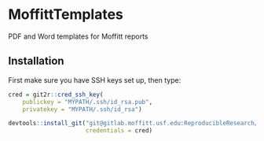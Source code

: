 # MoffittTemplates

PDF and Word templates for Moffitt reports

## Installation

First make sure you have SSH keys set up, then type:

```r
cred = git2r::cred_ssh_key(
	publickey = "MYPATH/.ssh/id_rsa.pub", 
	privatekey = "MYPATH/.ssh/id_rsa")

devtools::install_git("git@gitlab.moffitt.usf.edu:ReproducibleResearch/R_Markdown_Templates.git", 
					  credentials = cred)
```